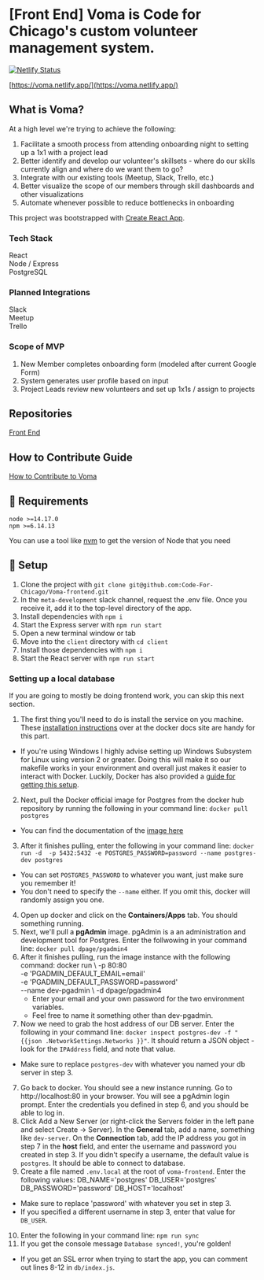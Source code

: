 # [Front End] Voma is Code for Chicago's custom **vo**lunteer **ma**nagement system.

[![Netlify Status](https://api.netlify.com/api/v1/badges/afcfce28-1025-4d56-ab25-1c8b40d05966/deploy-status)](https://app.netlify.com/sites/voma/deploys)

[https://voma.netlify.app/](https://voma.netlify.app/)

## What is Voma?

At a high level we're trying to achieve the following:

1. Facilitate a smooth process from attending onboarding night to setting up a 1x1 with a project lead
2. Better identify and develop our volunteer's skillsets - where do our skills currently align and where do we want them to go?
3. Integrate with our existing tools (Meetup, Slack, Trello, etc.)
4. Better visualize the scope of our members through skill dashboards and other visualizations
5. Automate whenever possible to reduce bottlenecks in onboarding

This project was bootstrapped with [Create React App](https://github.com/facebook/create-react-app).

### Tech Stack

React<br />
Node / Express<br />
PostgreSQL

### Planned Integrations

Slack<br />
Meetup<br />
Trello

### Scope of MVP

1. New Member completes onboarding form (modeled after current Google Form)
2. System generates user profile based on input
3. Project Leads review new volunteers and set up 1x1s / assign to projects

## Repositories

[Front End](https://github.com/Code-For-Chicago/Voma-frontend)<br />

## How to Contribute Guide
[How to Contribute to Voma](How-to-Contribute.md)

## 🔧 Requirements

```
node >=14.17.0
npm >=6.14.13
```

You can use a tool like [nvm](https://github.com/nvm-sh/nvm) to get the version of Node that you need

## 🚀 Setup

1. Clone the project with `git clone git@github.com:Code-For-Chicago/Voma-frontend.git`
2. In the `meta-development` slack channel, request the .env file. Once you receive it, add it to the top-level directory of the app. 
3. Install dependencies with `npm i`
4. Start the Express server with `npm run start`
5. Open a new terminal window or tab
6. Move into the `client` directory with `cd client`
7. Install those dependencies with `npm i`
8. Start the React server with `npm run start`


### Setting up a local database
If you are going to mostly be doing frontend work, you can skip this next section. 

1. The first thing you'll need to do is install the service on you machine. These [installation instructions](https://docs.docker.com/engine/install/) over at the docker docs site are handy for this part. 
  - If you're using Windows I highly advise setting up Windows Subsystem for Linux using version 2 or greater. Doing this will make it so our makefile works in your environment and overall just makes it easier to interact with Docker. Luckily, Docker has also provided a [guide for getting this setup](https://docs.docker.com/docker-for-windows/wsl/).
2. Next, pull the Docker official image for Postgres from the docker hub repository by running the following in your command line: 
`docker pull postgres`
  - You can find the documentation of the [image here](https://github.com/docker-library/docs/blob/master/postgres/README.md)
3. After it finishes pulling, enter the following in your command line: 
`docker run -d  -p 5432:5432 -e POSTGRES_PASSWORD=password --name postgres-dev postgres`
  - You can set `POSTGRES_PASSWORD` to whatever you want, just make sure you remember it!
  - You don't need to specify the `--name` either. If you omit this, docker will randomly assign you one. 
4. Open up docker and click on the **Containers/Apps** tab. You should something running. 
5. Next, we'll pull a **pgAdmin** image. pgAdmin is a an administration and development tool for Postgres. Enter the follwowing in your command line: 
`docker pull dpage/pgadmin4`
6. After it finishes pulling, run the image instance with the following command:
        docker run \ 
            -p 80:80 \
            -e 'PGADMIN_DEFAULT_EMAIL=email' \
            -e 'PGADMIN_DEFAULT_PASSWORD=password' \
            --name dev-pgadmin \ 
            -d dpage/pgadmin4
    - Enter your email and your own password for the two environment variables. 
    - Feel free to name it something other than dev-pgadmin.
7. Now we need to grab the host address of our DB server. Enter the following in your command line: 
`docker inspect postgres-dev -f "{{json .NetworkSettings.Networks }}"`. 
It should return a JSON object - look for the `IPAddress` field, and note that value. 
  - Make sure to replace `postgres-dev` with whatever you named your db server in step 3. 
7. Go back to docker. You should see a new instance running. Go to http://localhost:80 in your browser. You will see a pgAdmin login prompt. Enter the credentials you defined in step 6, and you should be able to log in. 
8. Click Add a New Server (or right-click the Servers folder in the left pane and select Create -> Server). In the **General** tab, add a name, something like `dev-server`. On the **Connection** tab, add the IP address you got in step 7 in the **host** field, and enter the username and password you created in step 3. If you didn't specify a username, the default value is `postgres`. It should be able to connect to database. 
9. Create a file named `.env.local` at the root of `voma-frontend`. Enter the following values: 
    DB_NAME='postgres'
    DB_USER='postgres'
    DB_PASSWORD='password'
    DB_HOST='localhost'
  - Make sure to replace 'password' with whatever you set in step 3. 
  - If you specified a different username in step 3, enter that value for `DB_USER`. 
10. Enter the following in your command line: 
`npm run sync`
11. If you get the console message `Database synced!`, you're golden!
  - If you get an SSL error when trying to start the app, you can comment out lines 8-12 in `db/index.js`. 